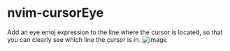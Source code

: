 # nvim-cursorEye
Add an eye emoj expression to the line where the cursor is located, so that you can clearly see which line the cursor is in.
![image](https://github.com/user-attachments/assets/dc9b17d1-2b6c-4fa2-8e1e-d3f703eda4f6)
